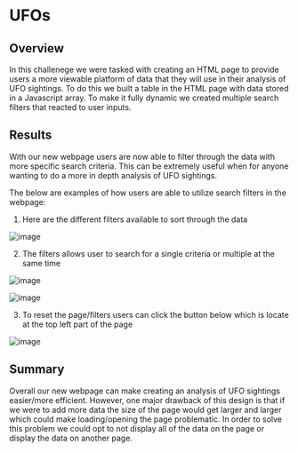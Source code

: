 # UFOs

## Overview
In this challenege we were tasked with creating an HTML page to provide users a more viewable platform of data that they will use in their analysis of UFO sightings. To do this we built a table in the HTML page with data stored in a Javascript array. To make it fully dynamic we created multiple search filters that reacted to user inputs. 

## Results
With our new webpage users are now able to filter through the data with more specific search criteria. This can be extremely useful when for anyone wanting to do a more in depth analysis of UFO sightings.

 The below are examples of how users are able to utilize search filters in the webpage:

 1. Here are the different filters available to sort through the data
 
  ![image](https://user-images.githubusercontent.com/67936161/94885728-d47a0680-0425-11eb-8eb7-e1c1f47da94a.png)

 2. The filters allows user to search for a single criteria or multiple at the same time

 ![image](https://user-images.githubusercontent.com/67936161/94885724-d0e67f80-0425-11eb-9eb5-ab45aaf6730b.png)

 ![image](https://user-images.githubusercontent.com/67936161/94885735-dc39ab00-0425-11eb-9a7d-76d5f69955df.png)

 3. To reset the page/filters users can click the button below which is locate at the top left part of the page

 ![image](https://user-images.githubusercontent.com/67936161/94885738-dfcd3200-0425-11eb-8a5c-4e835f17ba14.png)

 ## Summary
 Overall our new webpage can make creating an analysis of UFO sightings easier/more efficient. However, one major drawback of this design is that if we were to add more data the size of the page would get larger and larger which could make loading/opening the page problematic. In order to solve this problem we could opt to not display all of the data on the page or display the data on another page.